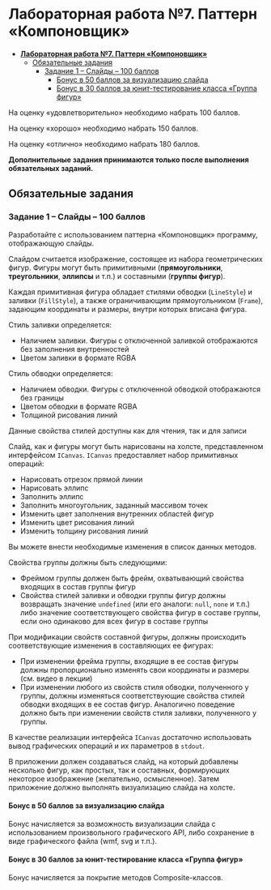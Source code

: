 ﻿
# **Лабораторная работа №7. Паттерн «Компоновщик»**

- [**Лабораторная работа №7. Паттерн «Компоновщик»**](#лабораторная-работа-7-паттерн-компоновщик)
  - [Обязательные задания](#обязательные-задания)
    - [Задание 1 – Слайды – 100 баллов](#задание-1--слайды--100-баллов)
      - [Бонус в 50 баллов за визуализацию слайда](#бонус-в-50-баллов-за-визуализацию-слайда)
      - [Бонус в 30 баллов за юнит-тестирование класса «Группа фигур»](#бонус-в-30-баллов-за-юнит-тестирование-класса-группа-фигур)

На оценку «удовлетворительно» необходимо набрать 100 баллов.

На оценку «хорошо» необходимо набрать 150 баллов.

На оценку «отлично» необходимо набрать 180 баллов.

**Дополнительные задания принимаются только после выполнения обязательных заданий.**

## Обязательные задания

### Задание 1 – Слайды – 100 баллов

Разработайте с использованием паттерна «Компоновщик» программу, отображающую слайды.

Слайдом считается изображение, состоящее из набора геометрических фигур. Фигуры могут быть примитивными (**прямоугольники**, **треугольники**, **эллипсы** и т.п.) и составными (**группы фигур**).

Каждая примитивная фигура обладает стилями обводки (`LineStyle`) и заливки (`FillStyle`), а также ограничивающим прямоугольником (`Frame`), задающим координаты и размеры, внутри которых вписана фигура.

Стиль заливки определяется:

- Наличием заливки. Фигуры с отключенной заливкой отображаются без заполнения внутренностей
- Цветом заливки в формате RGBA

Стиль обводки определяется:

- Наличием обводки. Фигуры с отключенной обводкой отображаются без границы
- Цветом обводки в формате RGBA
- Толщиной рисования линий

Данные свойства стилей доступны как для чтения, так и для записи

Слайд, как и фигуры могут быть нарисованы на холсте, представленном интерфейсом `ICanvas`. `ICanvas` предоставляет набор примитивных операций:

- Нарисовать отрезок прямой линии
- Нарисовать эллипс
- Заполнить эллипс
- Заполнить многоугольник, заданный массивом точек
- Изменить цвет заполнения внутренних областей фигур
- Изменить цвет рисования линий
- Изменить толщину рисования линий

Вы можете внести необходимые изменения в список данных методов.

Свойства группы должны быть следующими:

- Фреймом группы должен быть фрейм, охватывающий свойства входящих в состав группы фигур
- Свойства стилей заливки и обводки группы фигур должны возвращать значение `undefined` (или его аналоги: `null`, `none` и т.п.) либо значение соответствующего свойства фигур в составе группы, если оно одинаково для всех фигур в составе группы

При модификации свойств составной фигуры, должны происходить соответствующие изменения в составляющих ее фигурах:

- При изменении фрейма группы, входящие в ее состав фигуры должны пропорционально изменять свои координаты и размеры (см. видео в лекции)
- При изменении любого из свойств стиля обводки, полученного у группы, должны изменяться соответствующие свойства стилей обводки входящих в ее состав фигур. Аналогично поведение должно быть при изменении свойств стиля заливки, полученного у группы.

В качестве реализации интерфейса `ICanvas` достаточно использовать вывод графических операций и их параметров в `stdout`.

В приложении должен создаваться слайд, на который добавлены несколько фигур, как простых, так и составных, формирующих некоторое изображение (желательно, осмысленное). Затем приложение должно выполнять визуализацию слайда на холсте.

#### Бонус в 50 баллов за визуализацию слайда

Бонус начисляется за возможность визуализации слайда с использованием произвольного графического API, либо сохранение в виде графического файла (wmf, svg и т.п.).

#### Бонус в 30 баллов за юнит-тестирование класса «Группа фигур»

Бонус начисляется за покрытие методов Composite-классов.
